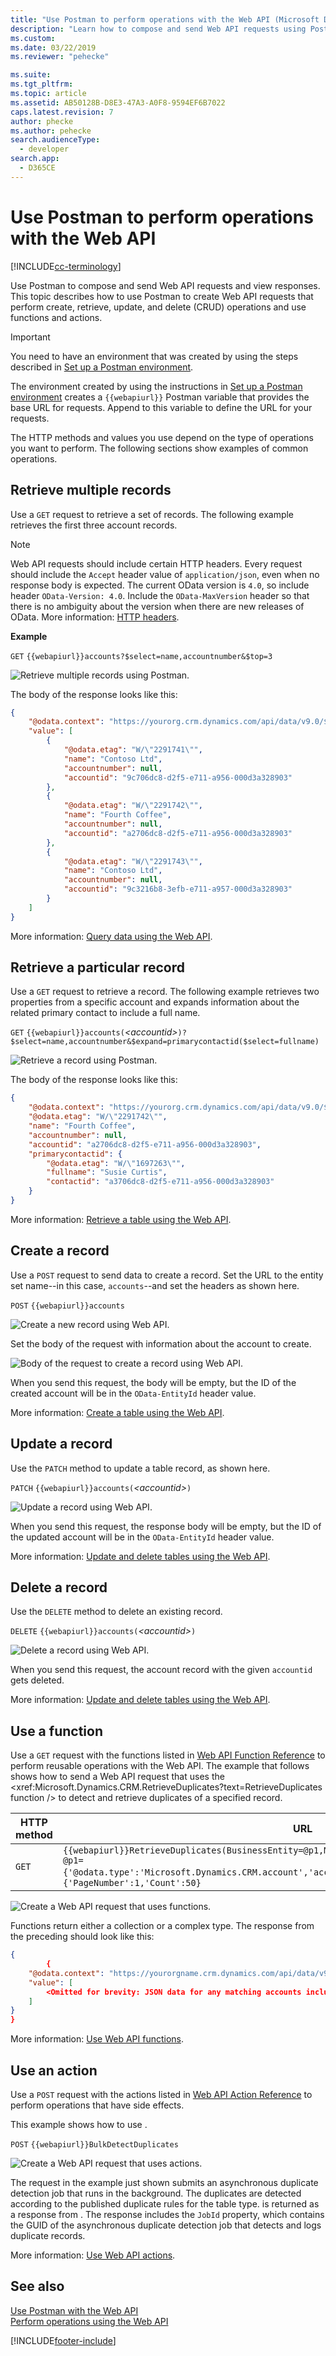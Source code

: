 ```yaml
---
title: "Use Postman to perform operations with the Web API (Microsoft Dataverse for Apps)| MicrosoftDocs"
description: "Learn how to compose and send Web API requests using Postman."
ms.custom: 
ms.date: 03/22/2019
ms.reviewer: "pehecke"

ms.suite: 
ms.tgt_pltfrm: 
ms.topic: article
ms.assetid: AB50128B-D8E3-47A3-A0F8-9594EF6B7022
caps.latest.revision: 7
author: phecke
ms.author: pehecke
search.audienceType: 
  - developer
search.app: 
  - D365CE
---
```


# Use Postman to perform operations with the Web API

[!INCLUDE[cc-terminology](../includes/cc-terminology.md)]

Use Postman to compose and send Web API requests and view responses. This topic describes how to use Postman to create Web API requests that perform create, retrieve, update, and delete (CRUD) operations and use functions and actions.

> [!IMPORTANT]
> You need to have an environment that was created by using the steps described in [Set up a Postman environment](setup-postman-environment.md).

The environment created by using the instructions in [Set up a Postman environment](setup-postman-environment.md) creates a `{{webapiurl}}` Postman variable that provides the base URL for requests. Append to this variable to define the URL for your requests.

The HTTP methods and values you use depend on the type of operations you want to perform. The following sections show examples of common operations.

## Retrieve multiple records

Use a `GET` request to retrieve a set of records. The following example retrieves the first three account records.

> [!NOTE]
> Web API requests should include certain HTTP headers. Every request should include the `Accept` header value of `application/json`, even when no response body is expected. The current OData version is `4.0`, so include header `OData-Version: 4.0`. Include the `OData-MaxVersion` header so that there is no ambiguity about the version when there are new releases of OData. More information: [HTTP headers](compose-http-requests-handle-errors.md#http-headers).

**Example**


`GET` `{{webapiurl}}accounts?$select=name,accountnumber&$top=3`

![Retrieve multiple records using Postman.](media/postman-retrieve-multiple.png "Retrieve multiple records using Postman")

The body of the response looks like this:

```json
{
    "@odata.context": "https://yourorg.crm.dynamics.com/api/data/v9.0/$metadata#accounts(name,accountnumber)",
    "value": [
        {
            "@odata.etag": "W/\"2291741\"",
            "name": "Contoso Ltd",
            "accountnumber": null,
            "accountid": "9c706dc8-d2f5-e711-a956-000d3a328903"
        },
        {
            "@odata.etag": "W/\"2291742\"",
            "name": "Fourth Coffee",
            "accountnumber": null,
            "accountid": "a2706dc8-d2f5-e711-a956-000d3a328903"
        },
        {
            "@odata.etag": "W/\"2291743\"",
            "name": "Contoso Ltd",
            "accountnumber": null,
            "accountid": "9c3216b8-3efb-e711-a957-000d3a328903"
        }
    ]
}
```

More information: [Query data using the Web API](query-data-web-api.md).

## Retrieve a particular record

Use a `GET` request to retrieve a record. The following example retrieves two properties from a specific account and expands information about the related primary contact to include a full name.


`GET` `{{webapiurl}}accounts(`*&lt;accountid&gt;*`)?$select=name,accountnumber&$expand=primarycontactid($select=fullname)`

![Retrieve a record using Postman.](media/postman-retrieve-record.png "Retrieve a record using Postman")

The body of the response looks like this:

```json
{
    "@odata.context": "https://yourorg.crm.dynamics.com/api/data/v9.0/$metadata#accounts(name,accountnumber,primarycontactid(fullname))/$entity",
    "@odata.etag": "W/\"2291742\"",
    "name": "Fourth Coffee",
    "accountnumber": null,
    "accountid": "a2706dc8-d2f5-e711-a956-000d3a328903",
    "primarycontactid": {
        "@odata.etag": "W/\"1697263\"",
        "fullname": "Susie Curtis",
        "contactid": "a3706dc8-d2f5-e711-a956-000d3a328903"
    }
}
```
More information: [Retrieve a table using the Web API](retrieve-entity-using-web-api.md).

## Create a record

Use a `POST` request to send data to create a record. Set the URL to the entity set name--in this case, `accounts`--and set the headers as shown here.

`POST` `{{webapiurl}}accounts`

![Create a new record using Web API.](media/postman-create-records.png "Create a new record using Web API")

Set the body of the request with information about the account to create.

![Body of the request to create a record using Web API.](media/postman-create-record-body.png "Body of the request to create a record using Web API")

When you send this request, the body will be empty, but the ID of the created account will be in the `OData-EntityId` header value.

More information: [Create a table using the Web API](create-entity-web-api.md).

## Update a record

Use the `PATCH` method to update a table record, as shown here.

`PATCH` `{{webapiurl}}accounts(`*&lt;accountid&gt;*`)`

![Update a record using Web API.](media/postman-update-record.png "Update a record using Web API")

When you send this request, the response body will be empty, but the ID of the updated account will be in the `OData-EntityId` header value.

More information: [Update and delete tables using the Web API](update-delete-entities-using-web-api.md).

## Delete a record

Use the `DELETE` method to delete an existing record.

`DELETE` `{{webapiurl}}accounts(`*&lt;accountid&gt;*`)`

![Delete a record using Web API.](media/postman-delete-record.png "Delete a record using Web API")

When you send this request, the account record with the given `accountid` gets deleted.

More information: [Update and delete tables using the Web API](update-delete-entities-using-web-api.md).

## Use a function

Use a `GET` request with the functions listed in [Web API Function Reference](/dynamics365/customer-engagement/web-api/functions?view=dynamics-ce-odata-9) to perform reusable operations with the Web API. The example that follows shows how to send a Web API request that uses the <xref:Microsoft.Dynamics.CRM.RetrieveDuplicates?text=RetrieveDuplicates function /> to detect and retrieve duplicates of a specified record.

|HTTP method|URL|
|----|----|
|`GET`|`{{webapiurl}}RetrieveDuplicates(BusinessEntity=@p1,MatchingEntityName=@p2,PagingInfo=@p3)?@p1={'@odata.type':'Microsoft.Dynamics.CRM.account','accountid':'`*&lt;accountid&gt;*`'}&@p2='account'&@p3={'PageNumber':1,'Count':50}`|

![Create a Web API request that uses functions.](media/postman-use-function.png "Create a Web API request that uses functions")

Functions return either a collection or a complex type. The response from the preceding <xref href="Microsoft.Dynamics.CRM.RetrieveDuplicates?text=RetrieveDuplicates function" /> should look like this:

```json
{
        {
    "@odata.context": "https://yourorgname.crm.dynamics.com/api/data/v9.0/$metadata#accounts",
    "value": [
        <Omitted for brevity: JSON data for any matching accounts including all properties>
    ]
}
}
```

More information: [Use Web API functions](use-web-api-functions.md).

## Use an action

Use a `POST` request with the actions listed in [Web API Action Reference](/dynamics365/customer-engagement/web-api/actions?view=dynamics-ce-odata-9) to perform operations that have side effects.

This example shows how to use <xref href="Microsoft.Dynamics.CRM.BulkDetectDuplicates?text=BulkDetectDuplicates action" />.

`POST` `{{webapiurl}}BulkDetectDuplicates`

![Create a Web API request that uses actions.](media/postman-use-action.png "Create a Web API request that uses actions")

The request in the example just shown submits an asynchronous duplicate detection job that runs in the background. The duplicates are detected according to the published duplicate rules for the table type. <xref href="Microsoft.Dynamics.CRM.BulkDetectDuplicatesResponse?text=BulkDetectDuplicatesResponse ComplexType" /> is returned as a response from <xref href="Microsoft.Dynamics.CRM.BulkDetectDuplicates?text=BulkDetectDuplicates action" />. The response includes the `JobId` property, which contains the GUID of the asynchronous duplicate detection job that detects and logs duplicate records.

More information: [Use Web API actions](use-web-api-actions.md).

## See also

[Use Postman with the Web API](use-postman-web-api.md)<br>
[Perform operations using the Web API](perform-operations-web-api.md)


[!INCLUDE[footer-include](../../../includes/footer-banner.md)]
